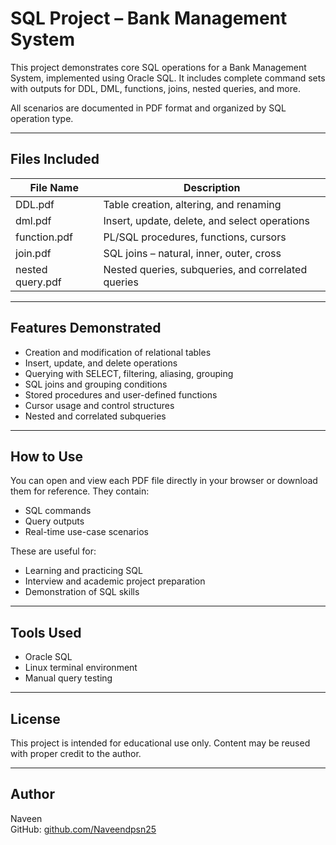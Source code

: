 # SQL Project – Bank Management System

This project demonstrates core SQL operations for a Bank Management System, implemented using Oracle SQL. It includes complete command sets with outputs for DDL, DML, functions, joins, nested queries, and more.

All scenarios are documented in PDF format and organized by SQL operation type.

---

## Files Included

| File Name               | Description                                        |
|-------------------------|----------------------------------------------------|
| DDL.pdf                 | Table creation, altering, and renaming             |
| dml.pdf                 | Insert, update, delete, and select operations      |
| function.pdf            | PL/SQL procedures, functions, cursors              |
| join.pdf                | SQL joins – natural, inner, outer, cross           |
| nested query.pdf        | Nested queries, subqueries, and correlated queries |

---

## Features Demonstrated

- Creation and modification of relational tables
- Insert, update, and delete operations
- Querying with SELECT, filtering, aliasing, grouping
- SQL joins and grouping conditions
- Stored procedures and user-defined functions
- Cursor usage and control structures
- Nested and correlated subqueries

---

## How to Use

You can open and view each PDF file directly in your browser or download them for reference. They contain:

- SQL commands
- Query outputs
- Real-time use-case scenarios

These are useful for:
- Learning and practicing SQL
- Interview and academic project preparation
- Demonstration of SQL skills

---

## Tools Used

- Oracle SQL
- Linux terminal environment
- Manual query testing

---

## License

This project is intended for educational use only. Content may be reused with proper credit to the author.

---

## Author

Naveen  
GitHub: [github.com/Naveendpsn25](https://github.com/Naveendpsn25)
